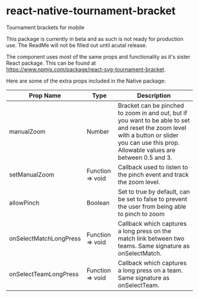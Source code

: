 # react-native-tournament-bracket

Tournament brackets for mobile

This package is currently in beta and as such is not ready for production use. The ReadMe will not be filled out until acutal release.

The component uses most of the same props and functionality as it's sister React package. This can be found at https://www.npmjs.com/package/react-svg-tournament-bracket.

Here are some of the extra props included in the Native package:

| Prop Name              | Type             | Description                                                                                                                                                                                  |
| ---------------------- | ---------------- | -------------------------------------------------------------------------------------------------------------------------------------------------------------------------------------------- |
| manualZoom             | Number           | Bracket can be pinched to zoom in and out, but if you want to be able to set and reset the zoom level with a button or slider you can use this prop. Allowable values are between 0.5 and 3. |
| setManualZoom          | Function => void | Callback used to listen to the pinch event and track the zoom level.                                                                                                                         |
| allowPinch             | Boolean          | Set to true by default, can be set to false to prevent the user from being able to pinch to zoom                                                                                             |
| onSelectMatchLongPress | Function => void | Callback which captures a long press on the match link between two teams. Same signature as onSelectMatch.                                                                                   |
| onSelectTeamLongPress  | Function => void | Callback which captures a long press on a team. Same signature as onSelectTeam.                                                                                                              |
